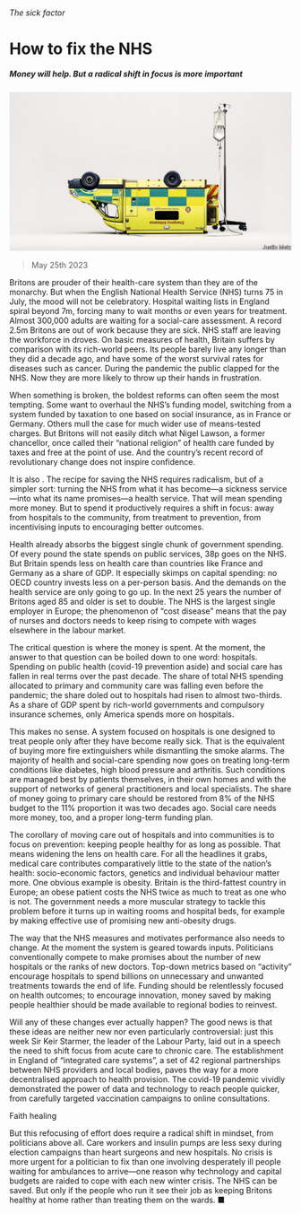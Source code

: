 ###### The sick factor

# How to fix the NHS 

##### Money will help. But a radical shift in focus is more important 

![image](images/20230527_LDD001.jpg) 

> May 25th 2023 

Britons are prouder of their health-care system than they are of the monarchy. But when the English National Health Service (NHS) turns 75 in July, the mood will not be celebratory. Hospital waiting lists in England spiral beyond 7m, forcing many to wait months or even years for treatment. Almost 300,000 adults are waiting for a social-care assessment. A record 2.5m Britons are out of work because they are sick. NHS staff are leaving the workforce in droves. On basic measures of health, Britain suffers by comparison with its rich-world peers. Its people barely live any longer than they did a decade ago, and have some of the worst survival rates for diseases such as cancer. During the pandemic the public clapped for the NHS. Now they are more likely to throw up their hands in frustration. 

When something is broken, the boldest reforms can often seem the most tempting. Some want to overhaul the NHS’s funding model, switching from a system funded by taxation to one based on social insurance, as in France or Germany. Others mull the case for much wider use of means-tested charges. But Britons will not easily ditch what Nigel Lawson, a former chancellor, once called their “national religion” of health care funded by taxes and free at the point of use. And the country’s recent record of revolutionary change does not inspire confidence.

It is also . The recipe for saving the NHS requires radicalism, but of a simpler sort: turning the NHS from what it has become—a sickness service—into what its name promises—a health service. That will mean spending more money. But to spend it productively requires a shift in focus: away from hospitals to the community, from treatment to prevention, from incentivising inputs to encouraging better outcomes. 

Health already absorbs the biggest single chunk of government spending. Of every pound the state spends on public services, 38p goes on the NHS. But Britain spends less on health care than countries like France and Germany as a share of GDP. It especially skimps on capital spending: no OECD country invests less on a per-person basis. And the demands on the health service are only going to go up. In the next 25 years the number of Britons aged 85 and older is set to double. The NHS is the largest single employer in Europe; the phenomenon of “cost disease” means that the pay of nurses and doctors needs to keep rising to compete with wages elsewhere in the labour market. 

The critical question is where the money is spent. At the moment, the answer to that question can be boiled down to one word: hospitals. Spending on public health (covid-19 prevention aside) and social care has fallen in real terms over the past decade. The share of total NHS spending allocated to primary and community care was falling even before the pandemic; the share doled out to hospitals had risen to almost two-thirds. As a share of GDP spent by rich-world governments and compulsory insurance schemes, only America spends more on hospitals. 

This makes no sense. A system focused on hospitals is one designed to treat people only after they have become really sick. That is the equivalent of buying more fire extinguishers while dismantling the smoke alarms. The majority of health and social-care spending now goes on treating long-term conditions like diabetes, high blood pressure and arthritis. Such conditions are managed best by patients themselves, in their own homes and with the support of networks of general practitioners and local specialists. The share of money going to primary care should be restored from 8% of the NHS budget to the 11% proportion it was two decades ago. Social care needs more money, too, and a proper long-term funding plan. 

The corollary of moving care out of hospitals and into communities is to focus on prevention: keeping people healthy for as long as possible. That means widening the lens on health care. For all the headlines it grabs, medical care contributes comparatively little to the state of the nation’s health: socio-economic factors, genetics and individual behaviour matter more. One obvious example is obesity. Britain is the third-fattest country in Europe; an obese patient costs the NHS twice as much to treat as one who is not. The government needs a more muscular strategy to tackle this problem before it turns up in waiting rooms and hospital beds, for example by making effective use of promising new anti-obesity drugs. 

The way that the NHS measures and motivates performance also needs to change. At the moment the system is geared towards inputs. Politicians conventionally compete to make promises about the number of new hospitals or the ranks of new doctors. Top-down metrics based on “activity” encourage hospitals to spend billions on unnecessary and unwanted treatments towards the end of life. Funding should be relentlessly focused on health outcomes; to encourage innovation, money saved by making people healthier should be made available to regional bodies to reinvest.

Will any of these changes ever actually happen? The good news is that these ideas are neither new nor even particularly controversial: just this week Sir Keir Starmer, the leader of the Labour Party, laid out in a speech the need to shift focus from acute care to chronic care. The establishment in England of “integrated care systems”, a set of 42 regional partnerships between NHS providers and local bodies, paves the way for a more decentralised approach to health provision. The covid-19 pandemic vividly demonstrated the power of data and technology to reach people quicker, from carefully targeted vaccination campaigns to online consultations. 

Faith healing 

But this refocusing of effort does require a radical shift in mindset, from politicians above all. Care workers and insulin pumps are less sexy during election campaigns than heart surgeons and new hospitals. No crisis is more urgent for a politician to fix than one involving desperately ill people waiting for ambulances to arrive—one reason why technology and capital budgets are raided to cope with each new winter crisis. The NHS can be saved. But only if the people who run it see their job as keeping Britons healthy at home rather than treating them on the wards. ■


